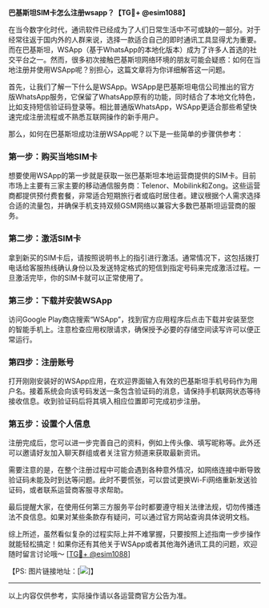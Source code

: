 **巴基斯坦SIM卡怎么注册wsapp？【TG💪+ @esim1088】**

在当今数字化时代，通讯软件已经成为了人们日常生活中不可或缺的一部分。对于经常往返于国内外的人群来说，选择一款适合自己的即时通讯工具显得尤为重要。而在巴基斯坦，WSApp（基于WhatsApp的本地化版本）成为了许多人首选的社交平台之一。然而，很多初次接触巴基斯坦网络环境的朋友可能会疑惑：如何在当地注册并使用WSApp呢？别担心，这篇文章将为你详细解答这一问题。

首先，让我们了解一下什么是WSApp。WSApp是巴基斯坦电信公司推出的官方版WhatsApp服务，它保留了WhatsApp原有的功能，同时结合了本地文化特色，比如支持短信验证码登录等。相比普通版WhatsApp，WSApp更适合那些希望快速完成注册流程或不熟悉互联网操作的新手用户。

那么，如何在巴基斯坦成功注册WSApp呢？以下是一些简单的步骤供参考：

### 第一步：购买当地SIM卡
想要使用WSApp的第一步就是获取一张巴基斯坦本地运营商提供的SIM卡。目前市场上主要有三家主要的移动通信服务商：Telenor、Mobilink和Zong。这些运营商都提供预付费套餐，非常适合短期旅行者或临时居住者。建议根据个人需求选择合适的流量包，并确保手机支持双频GSM网络以兼容大多数巴基斯坦运营商的服务。

### 第二步：激活SIM卡
拿到新买的SIM卡后，请按照说明书上的指引进行激活。通常情况下，这包括拨打电话给客服热线确认身份以及发送特定格式的短信到指定号码来完成激活过程。一旦激活完毕，你的SIM卡就可以正常使用了。

### 第三步：下载并安装WSApp
访问Google Play商店搜索“WSApp”，找到官方应用程序后点击下载并安装至您的智能手机上。注意检查应用权限请求，确保授予必要的存储空间读写许可以便正常运行。

### 第四步：注册账号
打开刚刚安装好的WSApp应用，在欢迎界面输入有效的巴基斯坦手机号码作为用户名。接着系统会向该号码发送一条包含验证码的消息，请保持手机联网状态等待接收信息。收到验证码后将其填入相应位置即可完成初步注册。

### 第五步：设置个人信息
注册完成后，您可以进一步完善自己的资料，例如上传头像、填写昵称等。此外还可以邀请好友加入聊天群组或者关注官方频道来获取最新资讯。

需要注意的是，在整个注册过程中可能会遇到各种意外情况，如网络连接中断导致验证码未能及时到达等问题。此时不要慌张，可以尝试更换Wi-Fi网络重新发送验证码，或者联系运营商客服寻求帮助。

最后提醒大家，在使用任何第三方服务平台时都要遵守相关法律法规，切勿传播违法不良信息。如果对某些条款存有疑问，可以通过官方网站查询具体说明文档。

综上所述，虽然看似复杂的过程实际上并不难掌握，只要按照上述指南一步步操作就能轻松搞定！如果你还有其他关于WSApp或者其他海外通讯工具的问题，欢迎随时留言讨论哦～ [[TG💪+ @esim1088](https://t.me/s/esim1088)]

【PS: 图片链接地址：[![](https://i.postimg.cc/4NQfJmqS/Snipaste-2025-05-13-00-14-12.png)]】

---

以上内容仅供参考，实际操作请以各运营商官方公告为准。